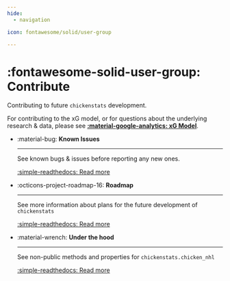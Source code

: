 ```yaml
---
hide:
  - navigation

icon: fontawesome/solid/user-group

---
```


# :fontawesome-solid-user-group: **Contribute**

Contributing to future `chickenstats` development. 

For contributing to the xG model, or for questions about the underlying research & data,
please see **[:material-google-analytics: xG Model](../xg_model/xg_model.md)**.

<div class="grid cards" markdown>

-   :material-bug: **Known Issues**

    ---

    See known bugs & issues before reporting any new ones.

    [:simple-readthedocs: Read more](known_issues.md)

-   :octicons-project-roadmap-16: **Roadmap**

    ---

    See more information about plans for the future development of `chickenstats`

    [:simple-readthedocs: Read more](roadmap.md)

-   :material-wrench: **Under the hood**

    ---

    See non-public methods and properties for `chickenstats.chicken_nhl`

    [:simple-readthedocs: Read more](../reference/chicken_nhl/nonpublic.md)

</div>

